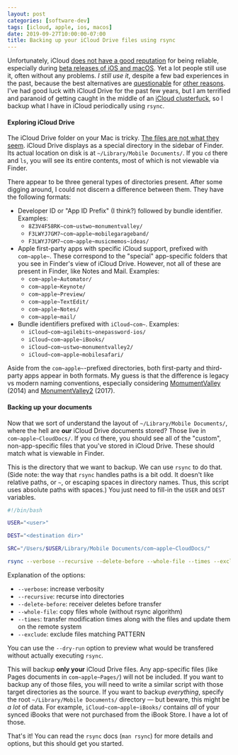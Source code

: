 ```yaml
---
layout: post
categories: [software-dev]
tags: [icloud, apple, ios, macos]
date: 2019-09-27T10:00:00-07:00
title: Backing up your iCloud Drive files using rsync
---
```


Unfortunately, iCloud [does not have a good reputation](https://mjtsai.com/blog/2019/07/23/trusting-icloud-drive/) for being reliable, especially during [beta releases of iOS and macOS](https://mjtsai.com/blog/2019/07/11/icloud-data-loss-with-macos-10-15-and-ios-13-betas/). Yet a lot people still use it, often without any problems. *I still use it*, despite a few bad experiences in the past, because the best alternatives are [questionable](https://www.drop-dropbox.com) for [other reasons](https://www.theregister.co.uk/2016/05/26/dropbox_kernel_access/). I've had good luck with iCloud Drive for the past few years, but I am terrified and paranoid of getting caught in the middle of an [iCloud clusterfuck](https://furbo.org/2019/09/04/icloud-clusterfuck/), so I backup what I have in iCloud periodically using `rsync`.

<!--excerpt-->

#### Exploring iCloud Drive

The iCloud Drive folder on your Mac is tricky. [The files are not what they seem](https://www.youtube.com/watch?v=mbi7rq-TSk8&feature=youtu.be&t=110). iCloud Drive displays as a special directory in the sidebar of Finder. Its actual location on disk is at `~/Library/Mobile Documents/`. If you `cd` there and `ls`, you will see its entire contents, most of which is not viewable via Finder.

There appear to be three general types of directories present. After some digging around, I could not discern a difference between them. They have the following formats:

- Developer ID or "App ID Prefix" (I think?) followed by bundle identifier. Examples:
    - `8Z3V4F58RK~com~ustwo~monumentvalley/`
    - `F3LWYJ7GM7~com~apple~mobilegarageband/`
    - `F3LWYJ7GM7~com~apple~musicmemos~ideas/`
- Apple first-party apps with specific iCloud support, prefixed with `com~apple~`. These correspond to the "special" app-specific folders that you see in Finder's view of iCloud Drive. However, not all of these are present in Finder, like Notes and Mail. Examples:
    - `com~apple~Automator/`
    - `com~apple~Keynote/`
    - `com~apple~Preview/`
    - `com~apple~TextEdit/`
    - `com~apple~Notes/`
    - `com~apple~mail/`
- Bundle identifiers prefixed with `iCloud~com~`. Examples:
    - `iCloud~com~agilebits~onepassword-ios/`
    - `iCloud~com~apple~iBooks/`
    - `iCloud~com~ustwo~monumentvalley2/`
    - `iCloud~com~apple~mobilesafari/`

Aside from the `com~apple~`-prefixed directories, both first-party and third-party apps appear in both formats. My guess is that the difference is legacy vs modern naming conventions, especially considering [MomumentValley](https://apps.apple.com/us/app/monument-valley/id728293409) (2014) and [MonumentValley2](https://apps.apple.com/us/app/monument-valley-2/id1187265767) (2017).

#### Backing up your documents

Now that we sort of understand the layout of `~/Library/Mobile Documents/`, where the hell are **our** iCloud Drive documents stored? Those live in `com~apple~CloudDocs/`. If you `cd` there, you should see all of the "custom", non-app-specific files that you've stored in iCloud Drive. These should match what is viewable in Finder.

This is the directory that we want to backup. We can use `rsync` to do that. (Side note: the way that `rsync` handles paths is a bit odd. It doesn't like relative paths, or `~`, or escaping spaces in directory names. Thus, this script uses absolute paths with spaces.) You just need to fill-in the `USER` and `DEST` variables.

```bash
#!/bin/bash

USER="<user>"

DEST="<destination dir>"

SRC="/Users/$USER/Library/Mobile Documents/com~apple~CloudDocs/"

rsync --verbose --recursive --delete-before --whole-file --times --exclude=".DS_Store" --exclude=".Trash/" "$SRC" "$DEST"
```

Explanation of the options:

- `--verbose`: increase verbosity
- `--recursive`: recurse into directories
- `--delete-before`: receiver deletes before transfer
- `--whole-file`: copy files whole (without rsync algorithm)
- `--times`: transfer modification times along with the files and update them on the remote system
- `--exclude`: exclude files matching PATTERN

You can use the `--dry-run` option to preview what would be transfered without actually executing `rsync`.

This will backup **only your** iCloud Drive files. Any app-specific files (like Pages documents in `com~apple~Pages/`) will not be included. If you want to backup any of those files, you will need to write a similar script with those target directories as the source. If you want to backup *everything*, specify the root `~/Library/Mobile Documents/` directory &mdash; but beware, this might be *a lot* of data. For example, `iCloud~com~apple~iBooks/` contains *all* of your synced iBooks that were not purchased from the iBook Store. I have a lot of those.

That's it! You can read the `rsync` docs (`man rsync`) for more details and options, but this should get you started.
